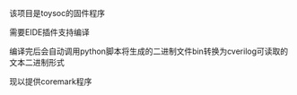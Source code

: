 该项目是toysoc的固件程序    

需要EIDE插件支持编译    

编译完后会自动调用python脚本将生成的二进制文件bin转换为cverilog可读取的文本二进制形式   

现以提供coremark程序